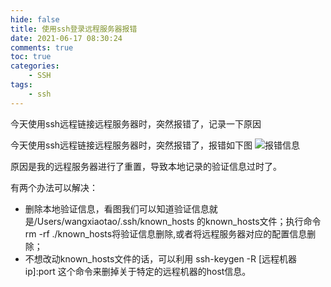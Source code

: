 ```yaml
---
hide: false
title: 使用ssh登录远程服务器报错
date: 2021-06-17 08:30:24
comments: true
toc: true
categories:
    - SSH
tags: 
    - ssh
---
```

今天使用ssh远程链接远程服务器时，突然报错了，记录一下原因
<!--more-->
今天使用ssh远程链接远程服务器时，突然报错了，报错如下图
![报错信息](https://img-blog.csdnimg.cn/20210605093631587.png?x-oss-process=image/watermark,type_ZmFuZ3poZW5naGVpdGk,shadow_10,text_aHR0cHM6Ly9ibG9nLmNzZG4ubmV0L3dlaXhpbl80MDI0Mzg5NA==,size_16,color_FFFFFF,t_70)

原因是我的远程服务器进行了重置，导致本地记录的验证信息过时了。

有两个办法可以解决：
* 删除本地验证信息，看图我们可以知道验证信息就是/Users/wangxiaotao/.ssh/known_hosts  的known_hosts文件；执行命令 rm -rf ./known_hosts将验证信息删除,或者将远程服务器对应的配置信息删除；
* 不想改动known_hosts文件的话，可以利用 ssh-keygen -R [远程机器ip]:port  这个命令来删掉关于特定的远程机器的host信息。
